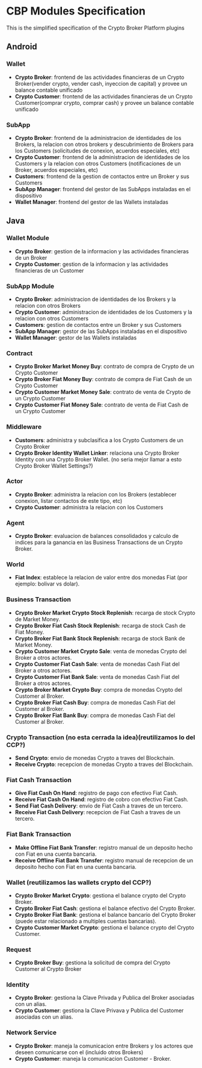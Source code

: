# CBP Modules Specification

This is the simplified specification of the Crypto Broker Platform plugins

## Android

### Wallet
* **Crypto Broker**: frontend de las actividades financieras de un Crypto Broker(vender crypto, vender cash, inyeccion de capital) y provee un balance contable unificado
* **Crypto Customer**: frontend de las actividades financieras de un Crypto Customer(comprar crypto, comprar cash) y provee un balance contable unificado

### SubApp
* **Crypto Broker**: frontend de la administracion de identidades de los Brokers, la relacion con otros brokers y descubrimiento de Brokers para los Customers (solicitudes de conexion, acuerdos especiales, etc)
* **Crypto Customer**: frontend de la administracion de identidades de los Customers y la relacion con otros Customers (notificaciones de un Broker, acuerdos especiales, etc)
* **Customers**: frontend de la gestion de contactos entre un Broker y sus Customers
* **SubApp Manager**: frontend del gestor de las SubApps instaladas en el dispositivo
* **Wallet Manager**: frontend del gestor de las Wallets instaladas

## Java

### Wallet Module
* **Crypto Broker**: gestion de la informacion y las actividades financieras de un Broker
* **Crypto Customer**: gestion de la informacion y las actividades financieras de un Customer

### SubApp Module
* **Crypto Broker**: administracion de identidades de los Brokers y la relacion con otros Brokers
* **Crypto Customer**: administracion de identidades de los Customers y la relacion con otros Customers
* **Customers**: gestion de contactos entre un Broker y sus Customers
* **SubApp Manager**: gestor de las SubApps instaladas en el dispositivo
* **Wallet Manager**: gestor de las Wallets instaladas

### Contract
* **Crypto Broker Market Money Buy**: contrato de compra de Crypto de un Crypto Customer
* **Crypto Broker Fiat Money Buy**: contrato de compra de Fiat Cash de un Crypto Customer
* **Crypto Customer Market Money Sale**: contrato de venta de Crypto de un Crypto Customer
* **Crypto Customer Fiat Money Sale**: contrato de venta de Fiat Cash de un Crypto Customer

### Middleware
* **Customers**: administra y subclasifica a los Crypto Customers de un Crypto Broker
* **Crypto Broker Identity Wallet Linker**: relaciona una Crypto Broker Identity con una Crypto Broker Wallet. (no seria mejor llamar a esto Crypto Broker Wallet Settings?)

### Actor
* **Crypto Broker**: administra la relacion con los Brokers (establecer conexion, listar contactos de este tipo, etc)
* **Crypto Customer**: administra la relacion con los Customers

### Agent
* **Crypto Broker**: evaluacion de balances consolidados y calculo de indices para la ganancia en las Business Transactions de un Crypto Broker.

### World
* **Fiat Index**: establece la relacion de valor entre dos monedas Fiat (por ejemplo: bolivar vs dolar).

### Business Transaction
* **Crypto Broker Market Crypto Stock Replenish**: recarga de stock Crypto de Market Money.
* **Crypto Broker Fiat Cash Stock Replenish**: recarga de stock Cash de Fiat Money.
* **Crypto Broker Fiat Bank Stock Replenish**: recarga de stock Bank de Market Money.
* **Crypto Customer Market Crypto Sale**: venta de monedas Crypto del Broker a otros actores.
* **Crypto Customer Fiat Cash Sale**: venta de monedas Cash Fiat del Broker a otros actores.
* **Crypto Customer Fiat Bank Sale**: venta de monedas Cash Fiat del Broker a otros actores.
* **Crypto Broker Market Crypto Buy**: compra de monedas Crypto del Customer al Broker.
* **Crypto Broker Fiat Cash Buy**: compra de monedas Cash Fiat del Customer al Broker.
* **Crypto Broker Fiat Bank Buy**: compra de monedas Cash Fiat del Customer al Broker.

### Crypto Transaction (no esta cerrada la idea)(reutilizamos lo del CCP?)

* **Send Crypto**: envio de monedas Crypto a traves del Blockchain.
* **Receive Crypto**: recepcion de monedas Crypto a traves del Blockchain.

### Fiat Cash Transaction
* **Give Fiat Cash On Hand**: registro de pago con efectivo Fiat Cash.
* **Receive Fiat Cash On Hand**: registro de cobro con efectivo Fiat Cash.
* **Send Fiat Cash Delivery**: envio de Fiat Cash a traves de un tercero.
* **Receive Fiat Cash Delivery**: recepcion de Fiat Cash a traves de un tercero.

### Fiat Bank Transaction
* **Make Offline Fiat Bank Transfer**: registro manual de un deposito hecho con Fiat en una cuenta bancaria.
* **Receive Offline Fiat Bank Transfer**: registro manual de recepcion de un deposito hecho con Fiat en una cuenta bancaria.

### Wallet (reutilizamos las wallets crypto del CCP?)
* **Crypto Broker Market Crypto**: gestiona el balance crypto del Crypto Broker.
* **Crypto Broker Fiat Cash**: gestiona el balance efectivo del Crypto Broker.
* **Crypto Broker Fiat Bank**: gestiona el balance bancario del Crypto Broker (puede estar relacionado a multiples cuentas bancarias).
* **Crypto Customer Market Crypto**: gestiona el balance crypto del Crypto Customer.

### Request
* **Crypto Broker Buy**: gestiona la solicitud de compra del Crypto Customer al Crypto Broker

### Identity
* **Crypto Broker**: gestiona la Clave Privada y Publica del Broker asociadas con un alias.
* **Crypto Customer**: gestiona la Clave Privava y Publica del Customer asociadas con un alias.

### Network Service
* **Crypto Broker**: maneja la comunicacion entre Brokers y los actores que deseen comunicarse con el (incluido otros Brokers)
* **Crypto Customer**: maneja la comunicacion Customer - Broker.
